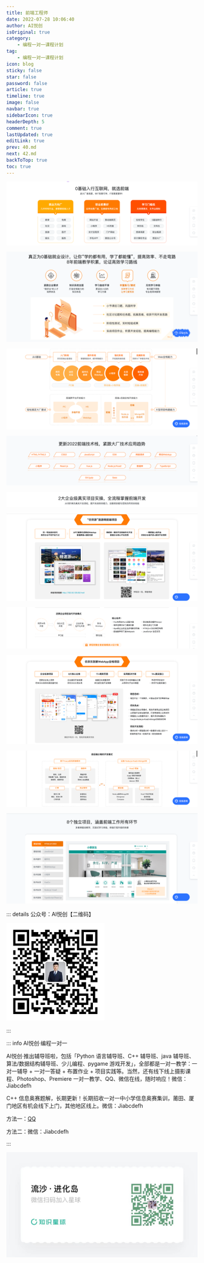 ```yaml
---
title: 前端工程师
date: 2022-07-28 10:06:40
author: AI悦创
isOriginal: true
category: 
    - 编程一对一课程计划
tag:
    - 编程一对一课程计划
icon: blog
sticky: false
star: false
password: false
article: true
timeline: true
image: false
navbar: true
sidebarIcon: true
headerDepth: 5
comment: true
lastUpdated: true
editLink: true
prev: 40.md
next: 42.md
backToTop: true
toc: true
---
```


![image-20220728100233332](./41.assets/image-20220728100233332.png)

![image-20220728100307113](./41.assets/image-20220728100307113.png)

![image-20220728100325407](./41.assets/image-20220728100325407.png)

![image-20220728100340930](./41.assets/image-20220728100340930.png)

![image-20220728100359850](./41.assets/image-20220728100359850.png)



![image-20220728100415841](./41.assets/image-20220728100415841.png)

![image-20220728100438006](./41.assets/image-20220728100438006.png)

![image-20220728100452586](./41.assets/image-20220728100452586.png)

![image-20220728100507824](./41.assets/image-20220728100507824.png)

![image-20220728100526062](./41.assets/image-20220728100526062.png)

::: details 公众号：AI悦创【二维码】

![](/gzh.jpg)

:::

::: info AI悦创·编程一对一

AI悦创·推出辅导班啦，包括「Python 语言辅导班、C++ 辅导班、java 辅导班、算法/数据结构辅导班、少儿编程、pygame 游戏开发」，全部都是一对一教学：一对一辅导 + 一对一答疑 + 布置作业 + 项目实践等。当然，还有线下线上摄影课程、Photoshop、Premiere 一对一教学、QQ、微信在线，随时响应！微信：Jiabcdefh

C++ 信息奥赛题解，长期更新！长期招收一对一中小学信息奥赛集训，莆田、厦门地区有机会线下上门，其他地区线上。微信：Jiabcdefh

方法一：[QQ](http://wpa.qq.com/msgrd?v=3&uin=1432803776&site=qq&menu=yes)

方法二：微信：Jiabcdefh

:::

![](/zsxq.jpg)



